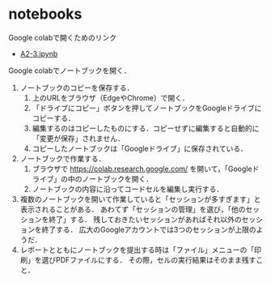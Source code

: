 # notebooks

Google colabで開くためのリンク

- [A2-3.ipynb](https://colab.research.google.com/github/hu-ids-exercise-algorithm-II/excercise2_algorithm2/blob/main/A2-3.ipynb)

Google colabでノートブックを開く．

1. ノートブックのコピーを保存する．
   1. 上のURLをブラウザ（EdgeやChrome）で開く．
   2. 「ドライブにコピー」ボタンを押してノートブックをGoogleドライブにコピーする．
   3. 編集するのはコピーしたものにする．コピーせずに編集すると自動的に「変更が保存」されません．
   4. コピーしたノートブックは「Googleドライブ」に保存されている．
2. ノートブックで作業する．
   1. ブラウザで
	  https://colab.research.google.com/
      を開いて，「Googleドライブ」の中のノートブックを開く．
   2. ノートブックの内容に沿ってコードセルを編集し実行する．
3. 複数のノートブックを開いて作業していると「セッションが多すぎます」と表示されることがある．
   あわてず「セッションの管理」を選び，「他のセッションを終了」する．
   残しておきたいセッションがあればそれ以外のセッションを終了する．
   広大のGoogleアカウントでは3つのセッションが上限のようだ．
3. レポートとともにノートブックを提出する時は「ファイル」メニューの「印刷」を選びPDFファイルにする．
   その際，セルの実行結果はそのまま残すこと．
